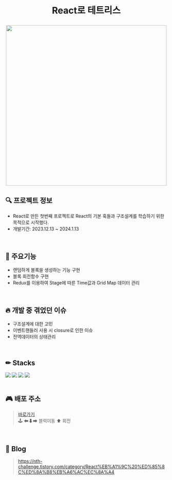 # <p align="center">React로 테트리스</p>

<p align="center"><img src="https://github.com/ohddang/react-tetris/assets/68732996/b1e04eb8-fbf4-412d-a8c0-5fa5aa740981" width="500" /></p>


## 🔍 프로젝트 정보
* React로 만든 첫번째 프로젝트로 React의 기본 훅들과 구조설계를 학습하기 위한 목적으로 시작했다.  
* 개발기간: 2023.12.13 ~ 2024.1.13
<br/>

## 📖 주요기능
* 랜덤하게 블록을 생성하는 기능 구현  
* 블록 회전함수 구현  
* Redux를 이용하여 Stage에 따른 Time값과 Grid Map 데이터 관리  
<br/>

## 🔥 개발 중 겪었던 이슈
* 구조설계에 대한 고민
* 이벤트핸들러 사용 시 closure로 인한 이슈
* 전역데이터의 상태관리
<br/>

## ✏ Stacks
<img src="https://img.shields.io/badge/javascript-F7DF1E?style=for-the-badge&logo=javascript&logoColor=black"> <img src="https://img.shields.io/badge/css-1572B6?style=for-the-badge&logo=css3&logoColor=white"> <img src="https://img.shields.io/badge/react-black?style=for-the-badge&logo=react&logoColor=61DAFB"> <img src="https://img.shields.io/badge/redux-7f42c1?style=for-the-badge&logo=redux&logoColor=white">  
<br/>

## 🎮 배포 주소
><a href="https://ohddang.github.io/react-tetris/tetris/">바로가기</a>  
>🕹 ⬅⬇➡ 블럭이동    ⬆ 회전  
<br/>

## 📝 Blog
>https://nth-challenge.tistory.com/category/React%EB%A1%9C%20%ED%85%8C%ED%8A%B8%EB%A6%AC%EC%8A%A4  
<br/>

